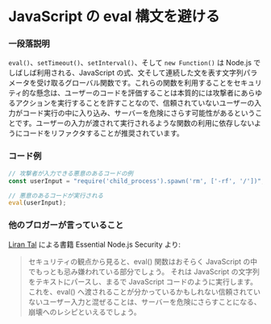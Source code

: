 # JavaScript の eval 構文を避ける

### 一段落説明

`eval()`、`setTimeout()`、`setInterval()`、そして `new Function()` は Node.js でしばしば利用される、JavaScript の式、文そして連続した文を表す文字列パラメータを受け取るグローバル関数です。これらの関数を利用することをセキュリティ的な懸念は、ユーザーのコードを評価することは本質的には攻撃者にあらゆるアクションを実行することを許すことなので、信頼されていないユーザーの入力がコード実行の中に入り込み、サーバーを危険にさらす可能性があるということです。ユーザーの入力が渡されて実行されるような関数の利用に依存しないようにコードをリファクタすることが推奨されています。

### コード例

```javascript
// 攻撃者が入力できる悪意のあるコードの例
const userInput = "require('child_process').spawn('rm', ['-rf', '/'])";

// 悪意のあるコードが実行される
eval(userInput);
```

### 他のブロガーが言っていること

[Liran Tal](https://leanpub.com/nodejssecurity) による書籍 Essential Node.js Security より:
> セキュリティの観点から見ると、eval() 関数はおそらく JavaScript の中でもっとも忌み嫌われている部分でしょう。
> それは JavaScript の文字列をテキストにパースし、まるで JavaScript コードのように実行します。
> これを、eval() へ渡されることが分かっているかもしれない信頼されていないユーザー入力と混ぜることは、サーバーを危険にさらすことになる、崩壊へのレシピといえるでしょう。
